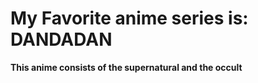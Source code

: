 # My Favorite anime series is: DANDADAN
**This anime consists of the supernatural and the occult**

